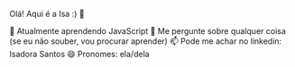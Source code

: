 Olá! Aqui é a Isa :) 👋

<a>🌱 Atualmente aprendendo JavaScript</a>
<a>💬 Me pergunte sobre qualquer coisa (se eu não souber, vou procurar aprender)</a>
<a>📫 Pode me achar no linkedin: Isadora Santos</a>
<a>😄 Pronomes: ela/dela</a>



